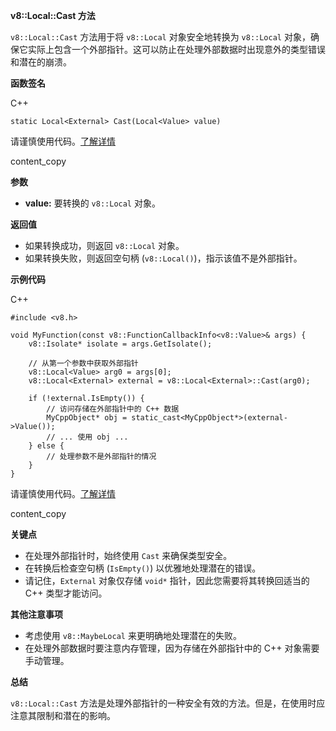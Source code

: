 **v8::Local::Cast 方法**

`v8::Local::Cast` 方法用于将 `v8::Local` 对象安全地转换为 `v8::Local` 对象，确保它实际上包含一个外部指针。这可以防止在处理外部数据时出现意外的类型错误和潜在的崩溃。

**函数签名**

C++

```
static Local<External> Cast(Local<Value> value)
```

请谨慎使用代码。[了解详情](https://bard.google.com/faq#coding)

content_copy

**参数**

- **value:** 要转换的 `v8::Local` 对象。

**返回值**

- 如果转换成功，则返回 `v8::Local` 对象。
- 如果转换失败，则返回空句柄 (`v8::Local()`)，指示该值不是外部指针。

**示例代码**

C++

```
#include <v8.h>

void MyFunction(const v8::FunctionCallbackInfo<v8::Value>& args) {
    v8::Isolate* isolate = args.GetIsolate();

    // 从第一个参数中获取外部指针
    v8::Local<Value> arg0 = args[0];
    v8::Local<External> external = v8::Local<External>::Cast(arg0);

    if (!external.IsEmpty()) {
        // 访问存储在外部指针中的 C++ 数据
        MyCppObject* obj = static_cast<MyCppObject*>(external->Value());
        // ... 使用 obj ...
    } else {
        // 处理参数不是外部指针的情况
    }
}
```

请谨慎使用代码。[了解详情](https://bard.google.com/faq#coding)

content_copy

**关键点**

- 在处理外部指针时，始终使用 `Cast` 来确保类型安全。
- 在转换后检查空句柄 (`IsEmpty()`) 以优雅地处理潜在的错误。
- 请记住，`External` 对象仅存储 `void*` 指针，因此您需要将其转换回适当的 C++ 类型才能访问。

**其他注意事项**

- 考虑使用 `v8::MaybeLocal` 来更明确地处理潜在的失败。
- 在处理外部数据时要注意内存管理，因为存储在外部指针中的 C++ 对象需要手动管理。

**总结**

`v8::Local::Cast` 方法是处理外部指针的一种安全有效的方法。但是，在使用时应注意其限制和潜在的影响。